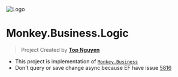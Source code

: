 ﻿![Logo](favicon.ico)
# Monkey.Business.Logic
> Project Created by [**Top Nguyen**](http://topnguyen.net)

- This project is implementation of [`Monkey.Business`](../Monkey.Business/readme.md)
- Don't query or save change async because EF have issue [5816](https://github.com/aspnet/EntityFrameworkCore/issues/5816)